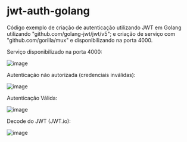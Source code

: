 # jwt-auth-golang

Código exemplo de criação de autenticação utilizando JWT em Golang utilizando "github.com/golang-jwt/jwt/v5"; e criação de serviço com "github.com/gorilla/mux" e disponibilizando na porta 4000.

Serviço disponibilizado na porta 4000:

![image](https://github.com/user-attachments/assets/096c3804-b32a-4975-ab3f-105fce906233)

Autenticação não autorizada (credenciais inválidas):

![image](https://github.com/user-attachments/assets/dd298f6d-e952-48b7-b1bf-1a367a19cff1)

Autenticação Válida:

![image](https://github.com/user-attachments/assets/d49f1430-2587-4165-9ead-a71a1b53afa2)

Decode do JWT (JWT.io):

![image](https://github.com/user-attachments/assets/187aab16-6ce9-4f9d-98ed-5f3b9ce6dceb)
